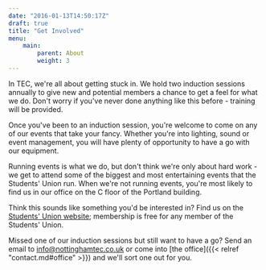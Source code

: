 ```yaml
---
date: "2016-01-13T14:50:17Z"
draft: true
title: "Get Involved"
menu:
    main:
        parent: About
        weight: 3
---
```


In TEC, we're all about getting stuck in. We hold two induction sessions annually to give new and potential members a chance to get a feel for what we do. Don't worry if you've never done anything like this before - training will be provided. 

Once you've been to an induction session, you're welcome to come on any of our events that take your fancy. Whether you're into lighting, sound or event management, you will have plenty of opportunity to have a go with our equipment.

Running events is what we do, but don't think we're only about hard work - we get to attend some of the biggest and most entertaining events that the Students' Union run. When we're not running events, you're most likely to find us in our office on the C floor of the Portland building.

Think this sounds like something you'd be interested in? Find us on the [Students' Union website](http://www.su.nottingham.ac.uk/student-media-groups/TEC/); membership is free for any member of the Students' Union. 

Missed one of our induction sessions but still want to have a go? Send an email to [info@nottinghamtec.co.uk](mailto:info@nottinghamtec.co.uk) or come into [the office]({{< relref "contact.md#office" >}}) and we'll sort one out for you. 
